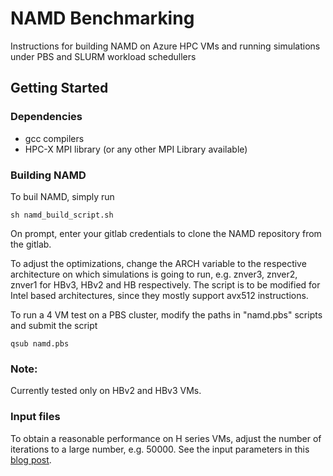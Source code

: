 # NAMD Benchmarking
Instructions for building NAMD on Azure HPC VMs and running simulations under PBS and SLURM workload schedullers

## Getting Started

### Dependencies

* gcc compilers
* HPC-X MPI library (or any other MPI Library available)

### Building NAMD
To buil NAMD, simply run 

```
sh namd_build_script.sh 
```

On prompt, enter your gitlab credentials to clone the NAMD repository from the gitlab. 

To adjust the optimizations, change the ARCH variable to the respective architecture on which simulations is going to run, e.g. znver3, znver2, znver1 for HBv3, HBv2 and HB respectively. The script is to be modified for Intel based architectures, since they mostly support avx512 instructions.

To run a 4 VM test on a PBS cluster, modify the paths in "namd.pbs" scripts and submit the script

```
qsub namd.pbs
```

### Note:
Currently tested only on HBv2 and HBv3 VMs.

### Input files
To obtain a reasonable performance on H series VMs, adjust the number of iterations to a large number, e.g. 50000. See the input parameters in this [blog post](https://techcommunity.microsoft.com/t5/azure-high-performance-computing/accelerating-namd-on-azure-hb-series-vms/ba-p/3775531). 





